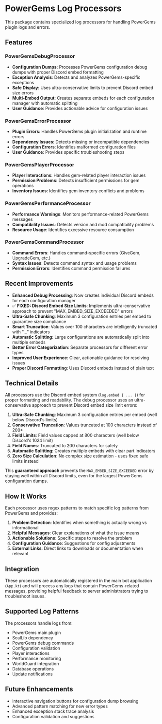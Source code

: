 # PowerGems Log Processors

This package contains specialized log processors for handling PowerGems plugin logs and errors.

## Features

### PowerGemsDebugProcessor
- **Configuration Dumps**: Processes PowerGems configuration debug dumps with proper Discord embed formatting
- **Exception Analysis**: Detects and analyzes PowerGems-specific exceptions
- **Safe Display**: Uses ultra-conservative limits to prevent Discord embed size errors
- **Multi-Embed Output**: Creates separate embeds for each configuration manager with automatic splitting
- **User Guidance**: Provides actionable advice for configuration issues

### PowerGemsErrorProcessor  
- **Plugin Errors**: Handles PowerGems plugin initialization and runtime errors
- **Dependency Issues**: Detects missing or incompatible dependencies
- **Configuration Errors**: Identifies malformed configuration files
- **User Guidance**: Provides specific troubleshooting steps

### PowerGemsPlayerProcessor
- **Player Interactions**: Handles gem-related player interaction issues
- **Permission Problems**: Detects insufficient permissions for gem operations
- **Inventory Issues**: Identifies gem inventory conflicts and problems

### PowerGemsPerformanceProcessor
- **Performance Warnings**: Monitors performance-related PowerGems messages
- **Compatibility Issues**: Detects version and mod compatibility problems
- **Resource Usage**: Identifies excessive resource consumption

### PowerGemsCommandProcessor
- **Command Errors**: Handles command-specific errors (GiveGem, UpgradeGem, etc.)
- **Syntax Issues**: Detects command syntax and usage problems
- **Permission Errors**: Identifies command permission failures

## Recent Improvements

- **Enhanced Debug Processing**: Now creates individual Discord embeds for each configuration manager
- ✅ **FIXED: Discord Embed Size Limits**: Implements ultra-conservative approach to prevent "MAX_EMBED_SIZE_EXCEEDED" errors
- **Ultra-Safe Chunking**: Maximum 3 configuration entries per embed to guarantee size compliance
- **Smart Truncation**: Values over 100 characters are intelligently truncated with "..." indicators
- **Automatic Splitting**: Large configurations are automatically split into multiple embeds
- **Better Error Categorization**: Separate processors for different error types
- **Improved User Experience**: Clear, actionable guidance for resolving issues
- **Proper Discord Formatting**: Uses Discord embeds instead of plain text

## Technical Details

All processors use the Discord embed system (`log.embed { ... }`) for proper formatting and readability. The debug processor uses an ultra-conservative approach to prevent Discord embed size limit errors:

1. **Ultra-Safe Chunking**: Maximum 3 configuration entries per embed (well below Discord's limits)
2. **Conservative Truncation**: Values truncated at 100 characters instead of 200+ 
3. **Field Limits**: Field values capped at 800 characters (well below Discord's 1024 limit)
4. **Field Names**: Truncated to 200 characters for safety
5. **Automatic Splitting**: Creates multiple embeds with clear part indicators
6. **Zero Size Calculation**: No complex size estimation - uses fixed safe limits instead

This **guaranteed approach** prevents the `MAX_EMBED_SIZE_EXCEEDED` error by staying well within all Discord limits, even for the largest PowerGems configuration dumps.

## How It Works

Each processor uses regex patterns to match specific log patterns from PowerGems and provides:

1. **Problem Detection**: Identifies when something is actually wrong vs informational
2. **Helpful Messages**: Clear explanations of what the issue means
3. **Actionable Solutions**: Specific steps to resolve the problem
4. **Configuration Guidance**: Suggestions for config adjustments
5. **External Links**: Direct links to downloads or documentation when relevant

## Integration

These processors are automatically registered in the main bot application (`App.kt`) and will process any logs that contain PowerGems-related messages, providing helpful feedback to server administrators trying to troubleshoot issues.

## Supported Log Patterns

The processors handle logs from:
- PowerGems main plugin
- SealLib dependency
- PowerGems debug commands
- Configuration validation
- Player interactions
- Performance monitoring
- WorldGuard integration
- Database operations
- Update notifications

## Future Enhancements

- Interactive navigation buttons for configuration dump browsing
- Advanced pattern matching for new error types
- Enhanced exception stack trace analysis
- Configuration validation and suggestions
